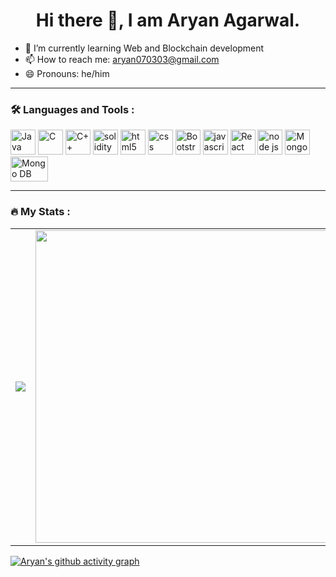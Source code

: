 ### <h1 align="center">Hi there 👋, I am Aryan Agarwal.</h1>

<!--
**ar-ag/ar-ag** is a ✨ _special_ ✨ repository because its `README.md` (this file) appears on your GitHub profile.
-->



- 🌱 I’m currently learning Web and Blockchain development
- 📫 How to reach me: aryan070303@gmail.com
- 😄 Pronouns: he/him

<hr>

### :hammer_and_wrench: Languages and Tools :
<div>
<img src="https://cdn-icons-png.flaticon.com/512/226/226777.png" width="40" alt='Java'>
<img src="https://i.pinimg.com/736x/12/e8/8d/12e88d7657a34d83fd173322cc9cb30d.jpg" width="40" alt='C'>
<img src="https://cdn-icons-png.flaticon.com/512/6132/6132222.png" width="40" alt='C++'>
<img src="https://smartcontractprogrammer.com/static/media/solidity-app.0623e708.svg" alt="solidity" width="40">
<img src="https://cdn-icons-png.flaticon.com/512/5968/5968267.png" alt="html5" width="40">
<img src="https://cdn-icons-png.flaticon.com/128/5968/5968242.png" alt="css" width="40">
<img src="https://cdn-icons-png.flaticon.com/512/5968/5968672.png" alt='Bootstrap' width="40">
  <img src="https://cdn-icons-png.flaticon.com/512/5968/5968292.png" alt="javascript" width="40">
<img src="https://cdn-icons-png.flaticon.com/512/1183/1183672.png" alt="React" width="40">


<img src="https://upload.wikimedia.org/wikipedia/commons/thumb/d/d9/Node.js_logo.svg/2560px-Node.js_logo.svg.png" alt="node js" width="40">
  <img src="https://w7.pngwing.com/pngs/956/695/png-transparent-mongodb-original-wordmark-logo-icon-thumbnail.png" alt="Mongo DB" width="40">
  <img src="https://e7.pngegg.com/pngimages/212/722/png-clipart-web-development-express-js-javascript-software-framework-laravel-world-wide-web-purple-blue.png" alt="Mongo DB" width="60" height="40">

</div>

<hr>

### :fire: My Stats :

<table>
<td><img src="https://github-readme-stats.vercel.app/api?username=ar-ag&theme=tokyonight"></td>
<td><img src="https://github-readme-stats.vercel.app/api/top-langs/?username=ar-ag&layout=compact" width="500"></td>
</table>

[![Aryan's github activity graph](https://github-readme-activity-graph.cyclic.app/graph?username=ar-ag&theme=tokyo-night)](https://github.com/ar-ag/github-readme-activity-graph)

